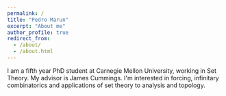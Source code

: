 ```yaml
---
permalink: /
title: "Pedro Marun"
excerpt: "About me"
author_profile: true
redirect_from: 
  - /about/
  - /about.html
---
```


I am a fifth year PhD student at Carnegie Mellon University, working in Set Theory. My advisor is James Cummings. I'm interested in forcing, infinitary combinatorics and applications of set theory to analysis and topology.
